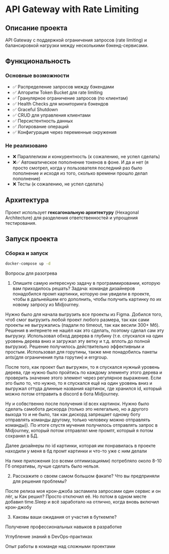 # API Gateway with Rate Limiting

## Описание проекта
API Gateway с поддержкой ограничения запросов (rate limiting) и балансировкой нагрузки между несколькими бэкенд-сервисами.

## Функциональность

### Основные возможности
- ✅ Распределение запросов между бэкендами
- ✅ Алгоритм Token Bucket для rate limiting
- ✅ Гранулярное ограничение запросов (по клиентам)
- ✅ Health Checks для мониторинга бэкендов
- ✅ Graceful Shutdown
- ✅ CRUD для управления клиентами
- ✅ Персистентность данных
- ✅ Логирование операций
- ✅ Конфигурация через переменные окружения

### Не реализовано
- ❌ Параллелизм и конкурентность (к сожалению, не успел сделать)
- ❌✅ Автоматическое пополнение токенов в фоне. И да и нет (я просто смотрел, когда у пользователя последний раз было пополнение
  и исходя из того, сколько времени прошло делал пополнение)
- ❌ Тесты (к сожалению, не успел сделать)

## Архитектура
Проект использует **гексагональную архитектуру** (Hexagonal Architecture) для разделения ответственностей и упрощения тестирования.

## Запуск проекта

### Сборка и запуск
```bash
docker-compose up -d
```

Вопросы для разогрева
1) Опишите самую интересную задачу в программировании, которую вам приходилось решать?
Задача: команде дизайнеров понадобился промп картинки, которую они увидели в проекте, чтобы в дальнейшем его дополнить,
чтобы получить картинку по их новому запросу из Midjourney.

Нужно было для начала выгрузить все проекты из Figma. Добился того, чтоб смог выгрузить любой проект любого размера, так
как сами проекты не выгружались (падали по timeout, так как весили 300+ Мб). Решения в интернете не нашёл как это сделать,
поэтому сделал сам эту выгрузку. Использовал обход дерерва в глубину (т.е. спускался на один уровень дерева вниз и загружал эту ветку
и т.д. вплоть до полной выгрузки). Решение получилось действительно эффективным и простым. Использовал для горутины,
также мне понадобилсь пакеты ants(для ограничения пула горутин) и errgroup.

После того, как проект был выгружен, то я спускался нужный уровень дерева, где нужно было пройтись по каждому элементу
этого дерева и проверить значение этого элемент через регулярное выражение. Если это было то, что нужно, то я
спускался ещё на один уровень вниз и выгружал оттуда длинные названия картинок, где хранился id, который можно
потом отправить в discord в бота Midjourney.

Ну и собвственно после получения id всех картинок. Нужно было сделать самобота дискорда (только это нелегально,
но а другого выхода то и не было, так как дискорд запрещает одному боту отправлять команды другому, только человеку
можно отправлять команды)). По итоге спустя мучения получилось отправлять запрос в Midjourney, который потом отправлял
мне промпт, который я потом сохранял в БД.

Далее дизайнеры по id картинки, которая им понравилась в проекте находили у меня в бд промт картинки и что-то уже с ним
делали

На пике приложения (со всеми оптимизациями) потребляло около 8-10 Гб оперативы, лучше сделать было нельзя.

2) Расскажите о своем самом большом факапе? Что вы предприняли для решения проблемы?

После релиза моя крон-джоба заспамила запросами один сервис и он лёг, ы
Как решил? Просто отключил её. Но потом в одном месте добавил time.Sleep и всё заработало на отлично, когда вновь
включил крон-джобу

3) Каковы ваши ожидания от участия в буткемпе?

Получение профессиональных навыков в разработке

Углубление знаний в DevOps-практиках

Опыт работы в команде над сложными проектами
